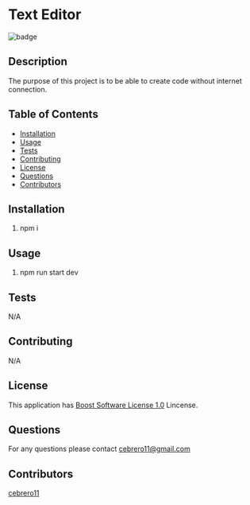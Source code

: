 # Text Editor 
 
![badge](https://img.shields.io/badge/license-Boost_Software_License_1.0-blue) 

## Description 

  The purpose of this project is to be able to create code without internet connection.  

## Table of Contents 
 
 - [Installation](#installation) 
 - [Usage](#usage) 
 - [Tests](#tests) 
 - [Contributing](#contributing) 
 - [License](#license) 
 - [Questions](#questions) 
 - [Contributors](#contributors) 

## Installation 
 
1. npm i 
 
 

## Usage 
 
1. npm run start dev 
 
 

 ## Tests 
 
N/A

 
 

## Contributing 
 
N/A 
 
## License 

  This application has [Boost Software License 1.0](https://choosealicense.com/licenses/Boost_Software_License_1.0) Lincense. 
 

## Questions 
 
For any questions please contact cebrero11@gmail.com 
 

## Contributors 
 
[cebrero11](https://github.com/cebrero11) 
 
